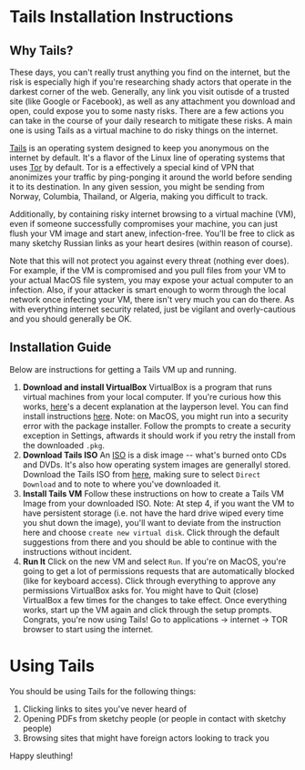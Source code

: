 # Tails Installation Instructions
## Why Tails?
These days, you can't really trust anything you find on the internet, but the risk is especially high if you're researching shady actors that operate in the darkest corner of the web. Generally, any link you visit outisde of a trusted site (like Google or Facebook), as well as any attachment you download and open, could expose you to some nasty risks. There are a few actions you can take in the course of your daily research to mitigate these risks. A main one is using Tails as a virtual machine to do risky things on the internet.

[Tails](https://tails.boum.org/) is an operating system designed to keep you anonymous on the internet by default. It's a flavor of the Linux line of operating systems that uses [Tor](https://www.torproject.org/) by default. Tor is a effectively a special kind of VPN that anonimizes your traffic by ping-ponging it around the world before sending it to its destination. In any given session, you might be sending from Norway, Columbia, Thailand, or Algeria, making you difficult to track.

Additionally, by containing risky internet browsing to a virtual machine (VM), even if someone successfully compromises your machine, you can just flush your VM image and start anew, infection-free. You'll be free to click as many sketchy Russian links as your heart desires (within reason of course).

Note that this will not protect you against every threat (nothing ever does). For example, if the VM is compromised and you pull files from your VM to your actual MacOS file system, you may expose your actual computer to an infection. Also, if your attacker is smart enough to worm through the local network once infecting your VM, there isn't very much you can do there. As with everything internet security related, just be vigilant and overly-cautious and you should generally be OK.

## Installation Guide
Below are instructions for getting a Tails VM up and running.
1.  **Download and install VirtualBox**
VirtualBox is a program that runs virtual machines from your local computer. If you're curious how this works, [here](https://www.makeuseof.com/tag/virtual-machine-makeuseof-explains/)'s a decent explanation at the layperson level. You can find install instructions [here](https://www.virtualbox.org/wiki/Downloads). Note: on MacOS, you might run into a security error with the package installer. Follow the prompts to create a security exception in Settings, aftwards it should work if you retry the install from the downloaded `.pkg`.
2. **Download Tails ISO**
An [ISO](https://en.wikipedia.org/wiki/ISO_image) is a disk image -- what's burned onto CDs and DVDs. It's also how operating system images are generallyl stored. Download the Tails ISO from [here](https://tails.boum.org/install/vm-download/index.en.html), making sure to select `Direct Download` and to note to where you've downloaded it.
3.  **Install Tails VM**
Follow these instructions on how to create a Tails VM Image from your downloaded ISO. Note: At step 4, if you want the VM to have persistent storage (i.e. not have the hard drive wiped every time you shut down the image), you'll want to deviate from the instruction here and choose `create new virtual disk`. Click through the default suggestions from there and you should be able to continue with the instructions without incident.
4.  **Run It**
Click on the new VM and select `Run`. If you're on MacOS, you're going to get a lot of permissions requests that are automatically blocked (like for keyboard access). Click through everything to approve any permissions VirtualBox asks for. You might have to Quit (close) VirtualBox a few times for the changes to take effect. Once everything works, start up the VM again and click through the setup prompts. Congrats, you're now using Tails! Go to applications -> internet -> TOR browser to start using the internet.

# Using Tails
You should be using Tails for the following things:
1. Clicking links to sites you've never heard of
2. Opening PDFs from sketchy people (or people in contact with sketchy people)
3. Browsing sites that might have foreign actors looking to track you

Happy sleuthing!